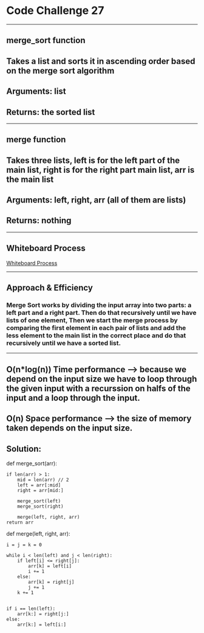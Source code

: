 # Code Challenge 27

---

## merge_sort function 
## Takes a list and sorts it in ascending order based on the merge sort algorithm
## Arguments: list
## Returns: the sorted list

---

## merge function
## Takes three lists, left is for the left part of the main list, right is for the right part main list, arr is the main list
## Arguments: left, right, arr (all of them are lists)
## Returns: nothing

---

## Whiteboard Process 
[Whiteboard Process](./pics/code%20challenge%2027.jpg)

---

## Approach & Efficiency


### Merge Sort works by dividing the input array into two parts: a left part and a right part. Then do that recursively until we have lists of one element, Then we start the merge process by comparing the first element in each pair of lists and add the less element to the main list in the correct place and do that recursively until we have a sorted list.
---

## O(n*log(n)) Time performance --> because we depend on the input size **we have to loop through the given input with a recurssion on halfs of the input and a loop through the input**. 
## O(n) Space performance --> the size of memory taken depends on the input size.

## Solution:

def merge_sort(arr):
    
    if len(arr) > 1:
        mid = len(arr) // 2
        left = arr[:mid]
        right = arr[mid:]

        merge_sort(left)
        merge_sort(right)

        merge(left, right, arr)
    return arr

def merge(left, right, arr):
    
    i = j = k = 0

    while i < len(left) and j < len(right):
        if left[i] <= right[j]:
            arr[k] = left[i]
            i += 1
        else:
            arr[k] = right[j]
            j += 1
        k += 1
    

    if i == len(left):
        arr[k:] = right[j:]
    else:
        arr[k:] = left[i:]